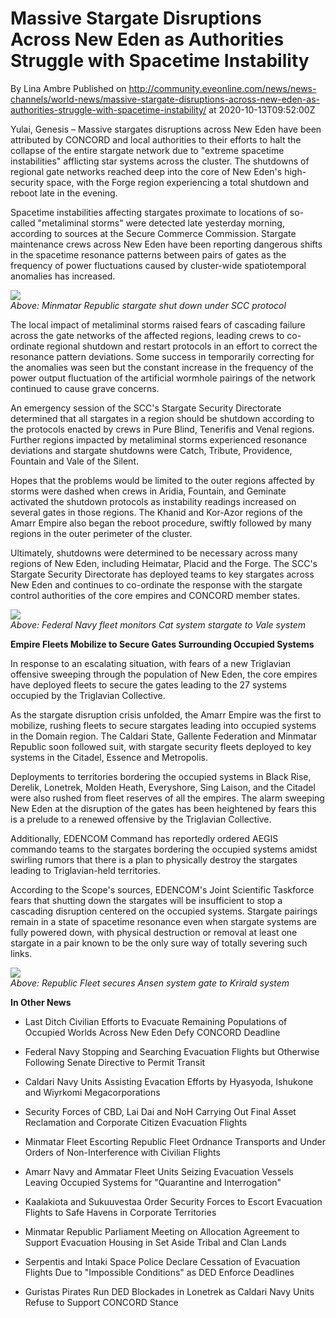 # Massive Stargate Disruptions Across New Eden as Authorities Struggle with Spacetime Instability
By Lina Ambre
Published on http://community.eveonline.com/news/news-channels/world-news/massive-stargate-disruptions-across-new-eden-as-authorities-struggle-with-spacetime-instability/ at 2020-10-13T09:52:00Z

Yulai, Genesis – Massive stargates disruptions across New Eden have been attributed by CONCORD and local authorities to their efforts to halt the collapse of the entire stargate network due to "extreme spacetime instabilities" afflicting star systems across the cluster. The shutdowns of regional gate networks reached deep into the core of New Eden's high-security space, with the Forge region experiencing a total shutdown and reboot late in the evening.

Spacetime instabilities affecting stargates proximate to locations of so-called "metaliminal storms" were detected late yesterday morning, according to sources at the Secure Commerce Commission. Stargate maintenance crews across New Eden have been reporting dangerous shifts in the spacetime resonance patterns between pairs of gates as the frequency of power fluctuations caused by cluster-wide spatiotemporal anomalies has increased.

![](https://web.ccpgamescdn.com/fiction/eveonline/worldnews/images/Shutdown_Minmatar_Gate.jpg)  
_Above: Minmatar Republic stargate shut down under SCC protocol_

The local impact of metaliminal storms raised fears of cascading failure across the gate networks of the affected regions, leading crews to co-ordinate regional shutdown and restart protocols in an effort to correct the resonance pattern deviations. Some success in temporarily correcting for the anomalies was seen but the constant increase in the frequency of the power output fluctuation of the artificial wormhole pairings of the network continued to cause grave concerns.

An emergency session of the SCC's Stargate Security Directorate determined that all stargates in a region should be shutdown according to the protocols enacted by crews in Pure Blind, Tenerifis and Venal regions. Further regions impacted by metaliminal storms experienced resonance deviations and stargate shutdowns were Catch, Tribute, Providence, Fountain and Vale of the Silent.

Hopes that the problems would be limited to the outer regions affected by storms were dashed when crews in Aridia, Fountain, and Geminate activated the shutdown protocols as instability readings increased on several gates in those regions. The Khanid and Kor-Azor regions of the Amarr Empire also began the reboot procedure, swiftly followed by many regions in the outer perimeter of the cluster.

Ultimately, shutdowns were determined to be necessary across many regions of New Eden, including Heimatar, Placid and the Forge. The SCC's Stargate Security Directorate has deployed teams to key stargates across New Eden and continues to co-ordinate the response with the stargate control authorities of the core empires and CONCORD member states.

![](https://web.ccpgamescdn.com/fiction/eveonline/worldnews/images/Federal_Navy_Cat_Vale.png)  
_Above: Federal Navy fleet monitors Cat system stargate to Vale system_

**Empire Fleets Mobilize to Secure Gates Surrounding Occupied Systems**

In response to an escalating situation, with fears of a new Triglavian offensive sweeping through the population of New Eden, the core empires have deployed fleets to secure the gates leading to the 27 systems occupied by the Triglavian Collective.

As the stargate disruption crisis unfolded, the Amarr Empire was the first to mobilize, rushing fleets to secure stargates leading into occupied systems in the Domain region. The Caldari State, Gallente Federation and Minmatar Republic soon followed suit, with stargate security fleets deployed to key systems in the Citadel, Essence and Metropolis.

Deployments to territories bordering the occupied systems in Black Rise, Derelik, Lonetrek, Molden Heath, Everyshore, Sing Laison, and the Citadel were also rushed from fleet reserves of all the empires. The alarm sweeping New Eden at the disruption of the gates has been heightened by fears this is a prelude to a renewed offensive by the Triglavian Collective.

Additionally, EDENCOM Command has reportedly ordered AEGIS commando teams to the stargates bordering the occupied systems amidst swirling rumors that there is a plan to physically destroy the stargates leading to Triglavian-held territories.

According to the Scope's sources, EDENCOM's Joint Scientific Taskforce fears that shutting down the stargates will be insufficient to stop a cascading disruption centered on the occupied systems. Stargate pairings remain in a state of spacetime resonance even when stargate systems are fully powered down, with physical destruction or removal at least one stargate in a pair known to be the only sure way of totally severing such links.

![](https://web.ccpgamescdn.com/fiction/eveonline/worldnews/images/Republic_Fleet_Ansen_Krirald.png)  
_Above: Republic Fleet secures Ansen system gate to Krirald system_

**In Other News**

- Last Ditch Civilian Efforts to Evacuate Remaining Populations of Occupied Worlds Across New Eden Defy CONCORD Deadline

- Federal Navy Stopping and Searching Evacuation Flights but Otherwise Following Senate Directive to Permit Transit

- Caldari Navy Units Assisting Evacation Efforts by Hyasyoda, Ishukone and Wiyrkomi Megacorporations

- Security Forces of CBD, Lai Dai and NoH Carrying Out Final Asset Reclamation and Corporate Citizen Evacuation Flights

- Minmatar Fleet Escorting Republic Fleet Ordnance Transports and Under Orders of Non-Interference with Civilian Flights

- Amarr Navy and Ammatar Fleet Units Seizing Evacuation Vessels Leaving Occupied Systems for "Quarantine and Interrogation"

- Kaalakiota and Sukuuvestaa Order Security Forces to Escort Evacuation Flights to Safe Havens in Corporate Territories

- Minmatar Republic Parliament Meeting on Allocation Agreement to Support Evacuation Housing in Set Aside Tribal and Clan Lands

- Serpentis and Intaki Space Police Declare Cessation of Evacuation Flights Due to "Impossible Conditions" as DED Enforce Deadlines

- Guristas Pirates Run DED Blockades in Lonetrek as Caldari Navy Units Refuse to Support CONCORD Stance

&nbsp;

